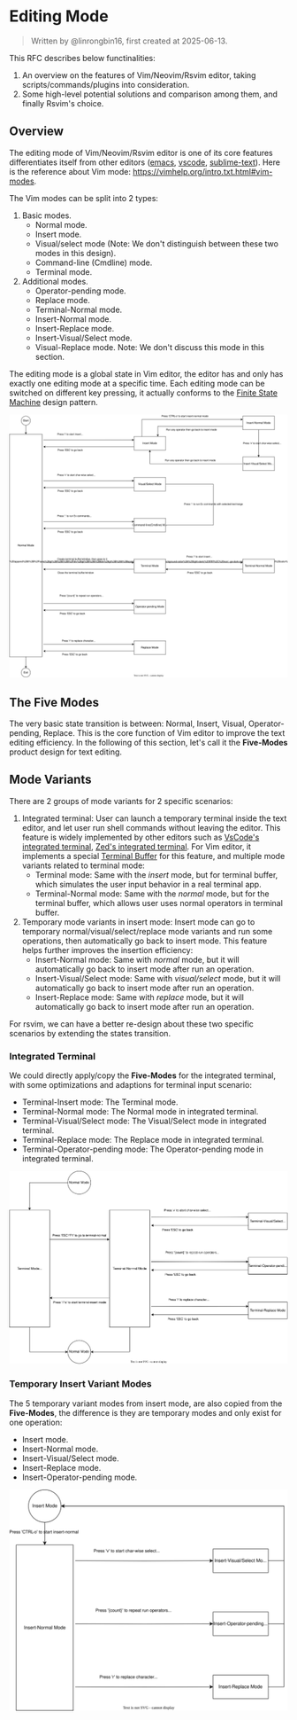 # Editing Mode

> Written by @linrongbin16, first created at 2025-06-13.

This RFC describes below functinalities:

1. An overview on the features of Vim/Neovim/Rsvim editor, taking scripts/commands/plugins into consideration.
2. Some high-level potential solutions and comparison among them, and finally Rsvim's choice.

## Overview

The editing mode of Vim/Neovim/Rsvim editor is one of its core features differentiates itself from other editors ([emacs](https://www.gnu.org/software/emacs/), [vscode](https://code.visualstudio.com/), [sublime-text](https://www.sublimetext.com/)). Here is the reference about Vim mode: <https://vimhelp.org/intro.txt.html#vim-modes>.

The Vim modes can be split into 2 types:

1. Basic modes.
   - Normal mode.
   - Insert mode.
   - Visual/select mode (Note: We don't distinguish between these two modes in this design).
   - Command-line (Cmdline) mode.
   - Terminal mode.
2. Additional modes.
   - Operator-pending mode.
   - Replace mode.
   - Terminal-Normal mode.
   - Insert-Normal mode.
   - Insert-Replace mode.
   - Insert-Visual/Select mode.
   - Visual-Replace mode. Note: We don't discuss this mode in this section.

The editing mode is a global state in Vim editor, the editor has and only has exactly one editing mode at a specific time. Each editing mode can be switched on different key pressing, it actually conforms to the [Finite State Machine](https://en.wikipedia.org/wiki/Finite-state_machine) design pattern.

![1](images/5-EditingMode.1.drawio.svg)

## The Five Modes

The very basic state transition is between: Normal, Insert, Visual, Operator-pending, Replace. This is the core function of Vim editor to improve the text editing efficiency. In the following of this section, let's call it the **Five-Modes** product design for text editing.

## Mode Variants

There are 2 groups of mode variants for 2 specific scenarios:

1. Integrated terminal: User can launch a temporary terminal inside the text editor, and let user run shell commands without leaving the editor. This feature is widely implemented by other editors such as [VsCode's integrated terminal](https://code.visualstudio.com/docs/terminal/basics), [Zed's integrated terminal](https://zed.dev/features#terminal). For Vim editor, it implements a special [Terminal Buffer](https://vimhelp.org/windows.txt.html#special-buffers) for this feature, and multiple mode variants related to terminal mode:
   - Terminal mode: Same with the _insert_ mode, but for terminal buffer, which simulates the user input behavior in a real terminal app.
   - Terminal-Normal mode: Same with the _normal_ mode, but for the terminal buffer, which allows user uses normal operators in terminal buffer.
2. Temporary mode variants in insert mode: Insert mode can go to temporary normal/visual/select/replace mode variants and run some operations, then automatically go back to insert mode. This feature helps further improves the insertion efficiency:
   - Insert-Normal mode: Same with _normal_ mode, but it will automatically go back to insert mode after run an operation.
   - Insert-Visual/Select mode: Same with _visual/select_ mode, but it will automatically go back to insert mode after run an operation.
   - Insert-Replace mode: Same with _replace_ mode, but it will automatically go back to insert mode after run an operation.

For rsvim, we can have a better re-design about these two specific scenarios by extending the states transition.

### Integrated Terminal

We could directly apply/copy the **Five-Modes** for the integrated terminal, with some optimizations and adaptions for terminal input scenario:

- Terminal-Insert mode: The Terminal mode.
- Terminal-Normal mode: The Normal mode in integrated terminal.
- Terminal-Visual/Select mode: The Visual/Select mode in integrated terminal.
- Terminal-Replace mode: The Replace mode in integrated terminal.
- Terminal-Operator-pending mode: The Operator-pending mode in integrated terminal.

![2](images/5-EditingMode.2.drawio.svg)

### Temporary Insert Variant Modes

The 5 temporary variant modes from insert mode, are also copied from the **Five-Modes**, the difference is they are temporary modes and only exist for one operation:

- Insert mode.
- Insert-Normal mode.
- Insert-Visual/Select mode.
- Insert-Replace mode.
- Insert-Operator-pending mode.

![3](images/5-EditingMode.3.drawio.svg)

